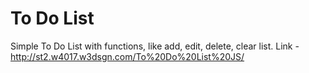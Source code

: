# To Do List
Simple To Do List with functions, like add, edit, delete, clear list.
Link - http://st2.w4017.w3dsgn.com/To%20Do%20List%20JS/

